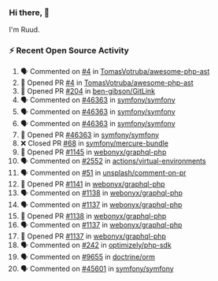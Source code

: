 ### Hi there, 👋

I'm Ruud.
 
### :zap: Recent Open Source Activity

<!--START_SECTION:activity-->
1. 🗣 Commented on [#4](https://github.com/TomasVotruba/awesome-php-ast/issues/4) in [TomasVotruba/awesome-php-ast](https://github.com/TomasVotruba/awesome-php-ast)
2. 💪 Opened PR [#4](https://github.com/TomasVotruba/awesome-php-ast/pull/4) in [TomasVotruba/awesome-php-ast](https://github.com/TomasVotruba/awesome-php-ast)
3. 💪 Opened PR [#204](https://github.com/ben-gibson/GitLink/pull/204) in [ben-gibson/GitLink](https://github.com/ben-gibson/GitLink)
4. 🗣 Commented on [#46363](https://github.com/symfony/symfony/issues/46363) in [symfony/symfony](https://github.com/symfony/symfony)
5. 🗣 Commented on [#46363](https://github.com/symfony/symfony/issues/46363) in [symfony/symfony](https://github.com/symfony/symfony)
6. 🗣 Commented on [#46363](https://github.com/symfony/symfony/issues/46363) in [symfony/symfony](https://github.com/symfony/symfony)
7. 💪 Opened PR [#46363](https://github.com/symfony/symfony/pull/46363) in [symfony/symfony](https://github.com/symfony/symfony)
8. ❌ Closed PR [#68](https://github.com/symfony/mercure-bundle/pull/68) in [symfony/mercure-bundle](https://github.com/symfony/mercure-bundle)
9. 💪 Opened PR [#1145](https://github.com/webonyx/graphql-php/pull/1145) in [webonyx/graphql-php](https://github.com/webonyx/graphql-php)
10. 🗣 Commented on [#2552](https://github.com/actions/virtual-environments/issues/2552) in [actions/virtual-environments](https://github.com/actions/virtual-environments)
11. 🗣 Commented on [#51](https://github.com/unsplash/comment-on-pr/issues/51) in [unsplash/comment-on-pr](https://github.com/unsplash/comment-on-pr)
12. 💪 Opened PR [#1141](https://github.com/webonyx/graphql-php/pull/1141) in [webonyx/graphql-php](https://github.com/webonyx/graphql-php)
13. 🗣 Commented on [#1138](https://github.com/webonyx/graphql-php/issues/1138) in [webonyx/graphql-php](https://github.com/webonyx/graphql-php)
14. 🗣 Commented on [#1137](https://github.com/webonyx/graphql-php/issues/1137) in [webonyx/graphql-php](https://github.com/webonyx/graphql-php)
15. 💪 Opened PR [#1138](https://github.com/webonyx/graphql-php/pull/1138) in [webonyx/graphql-php](https://github.com/webonyx/graphql-php)
16. 🗣 Commented on [#1137](https://github.com/webonyx/graphql-php/issues/1137) in [webonyx/graphql-php](https://github.com/webonyx/graphql-php)
17. 💪 Opened PR [#1137](https://github.com/webonyx/graphql-php/pull/1137) in [webonyx/graphql-php](https://github.com/webonyx/graphql-php)
18. 🗣 Commented on [#242](https://github.com/optimizely/php-sdk/issues/242) in [optimizely/php-sdk](https://github.com/optimizely/php-sdk)
19. 🗣 Commented on [#9655](https://github.com/doctrine/orm/issues/9655) in [doctrine/orm](https://github.com/doctrine/orm)
20. 🗣 Commented on [#45601](https://github.com/symfony/symfony/issues/45601) in [symfony/symfony](https://github.com/symfony/symfony)
<!--END_SECTION:activity-->
